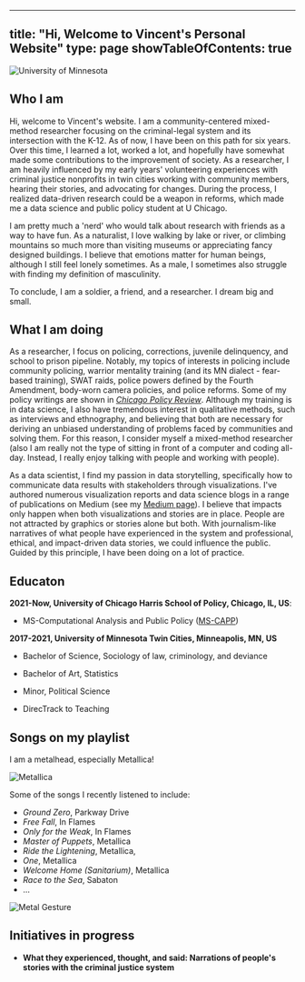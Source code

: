 
---
title: "Hi, Welcome to Vincent's Personal Website"
type: page
showTableOfContents: true
---

![University of Minnesota](/images/umn_campus.jpg "I love UMN")   


## Who I am

Hi, welcome to Vincent's website. I am a community-centered mixed-method researcher focusing on the criminal-legal system and its intersection with the K-12. As of now, I have been on this path for six years.  Over this time, I learned a lot, worked a lot, and hopefully have somewhat made some contributions to the improvement of society. As a researcher, I am heavily influenced by my early years' volunteering experiences with criminal justice nonprofits in twin cities working with community members, hearing their stories, and advocating for changes. During the process, I realized data-driven research could be a weapon in reforms, which made me a data science and public policy student at U Chicago.  

I am pretty much a 'nerd' who would talk about research with friends as a way to have fun. As a naturalist, I love walking by lake or river, or climbing mountains so much more than visiting museums or appreciating fancy designed buildings. I believe that emotions matter for human beings, although I still feel lonely sometimes. As a male, I sometimes also struggle with finding my definition of masculinity. 

To conclude, I am a soldier, a friend, and a researcher. I dream big and small. 

## What I am doing

As a researcher, I focus on policing, corrections, juvenile delinquency, and school to prison pipeline. Notably, my topics of interests in policing include community policing, warrior mentality training (and its MN dialect - fear-based training), SWAT raids, police powers defined by the Fourth Amendment, body-worn camera policies, and police reforms. Some of my policy writings are shown in [*Chicago Policy Review*](https://chicagopolicyreview.org/author/vincent-liu/). Although my training is in data science, I also have tremendous interest in qualitative methods, such as interviews and ethnography, and believing that both are necessary for deriving an unbiased understanding of problems faced by communities and solving them. For this reason, I consider myself a mixed-method researcher (also I am really not the type of sitting in front of a computer and coding all-day. Instead, I really enjoy talking with people and working with people).

As a data scientist, I find my passion in data storytelling, specifically how to communicate data results with stakeholders through visualizations. I've authored numerous visualization reports and data science blogs in a range of publications on Medium (see my [Medium page](https://jcvincentliu.medium.com)). I believe that impacts only happen when both visualizations and stories are in place. People are not attracted by graphics or stories alone but both. With journalism-like narratives of what people have experienced in the system and professional, ethical, and impact-driven data stories, we could influence the public. Guided by this principle, I have been doing on a lot of practice.      


## Educaton

**2021-Now, University of Chicago Harris School of Policy, Chicago, IL, US**: 

* MS-Computational Analysis and Public Policy ([MS-CAPP](https://capp.cs.uchicago.edu/))

**2017-2021, University of Minnesota Twin Cities, Minneapolis, MN, US**

* Bachelor of Science, Sociology of law, criminology, and deviance

* Bachelor of Art, Statistics

* Minor, Political Science

* DirecTrack to Teaching


## Songs on my playlist

I am a metalhead, especially Metallica! 

![Metallica](/images/Metallica.jpg "Metallica") 

Some of the songs I recently listened to include:

- *Ground Zero*, Parkway Drive
- *Free Fall*, In Flames
- *Only for the Weak*, In Flames
- *Master of Puppets*, Metallica
- *Ride the Lightening*, Metallica,
- *One*, Metallica
- *Welcome Home (Sanitarium)*, Metallica
- *Race to the Sea*, Sabaton
- ...

![Metal Gesture](/images/metal_gesture.jpg "metal gesture") 


## Initiatives in progress

* **What they experienced, thought, and said: Narrations of people's stories with the criminal justice system**



